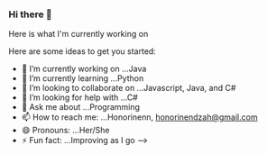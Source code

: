 ### Hi there 👋

Here is what I'm currently working on

Here are some ideas to get you started:

- 🔭 I’m currently working on ...Java
- 🌱 I’m currently learning ...Python
- 👯 I’m looking to collaborate on ...Javascript, Java, and C#
- 🤔 I’m looking for help with ...C#
- 💬 Ask me about ...Programming
- 📫 How to reach me: ...Honorinenn, honorinendzah@gmail.com
- 😄 Pronouns: ...Her/She
- ⚡ Fun fact: ...Improving as I go
-->
